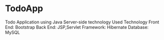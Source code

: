 # TodoApp
Todo Application using  Java Server-side technology Used Technology  Front End: Bootstrap  Back End: JSP,Servlet Framework: Hibernate Database: MySQL
